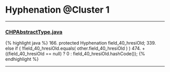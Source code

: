 # Hyphenation @Cluster 1

***

### [CHPAbstractType.java](https://searchcode.com/codesearch/view/97384327/)
{% highlight java %}
166. protected Hyphenation field_40_hresiOld;
339.     else if ( !field_40_hresiOld.equals( other.field_40_hresiOld ) )
474.             + ((field_40_hresiOld == null) ? 0 : field_40_hresiOld.hashCode());
{% endhighlight %}

***

